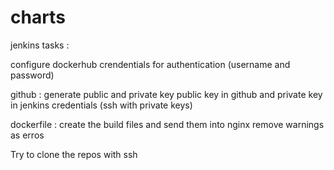 # charts

jenkins tasks :

configure dockerhub crendentials for authentication (username and password)

github :
generate public and private key
public key in github and private key in jenkins credentials (ssh with private keys)

dockerfile :
create the build files and send them into nginx
remove warnings as erros

Try to clone the repos with ssh
